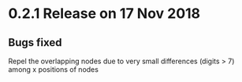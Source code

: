 # 0.2.1 Release on 17 Nov 2018
## Bugs fixed
Repel the overlapping nodes due to very small differences (digits > 7) among x positions of nodes
